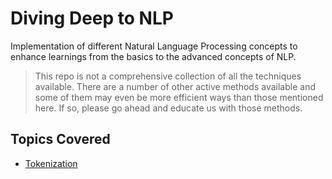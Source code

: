 # Diving Deep to NLP

Implementation of different Natural Language Processing concepts
to enhance learnings from the basics to the advanced concepts of NLP.

> This repo is not a comprehensive collection of all the techniques available.
> There are a number of other active methods available and some of them may even
> be more efficient ways than those mentioned here. If so, please go ahead and
> educate us with those methods.

## Topics Covered

- [Tokenization]()
